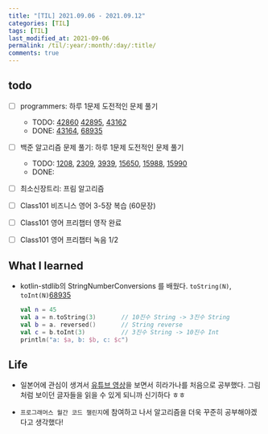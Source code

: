 ```yaml
---
title: "[TIL] 2021.09.06 - 2021.09.12"
categories: [TIL]
tags: [TIL]
last_modified_at: 2021-09-06
permalink: /til/:year/:month/:day/:title/
comments: true
---
```


## todo

- [ ] programmers: 하루 1문제 도전적인 문제 풀기

  - TODO: [42860](https://programmers.co.kr/learn/courses/30/lessons/42860) [42895](https://programmers.co.kr/learn/courses/30/lessons/42895), [43162](https://programmers.co.kr/learn/courses/30/lessons/43162)
  - DONE: [43164](https://programmers.co.kr/learn/courses/30/lessons/43164), [68935](https://programmers.co.kr/learn/courses/30/lessons/68935)

- [ ] 백준 알고리즘 문제 풀기: 하루 1문제 도전적인 문제 풀기

  - TODO: [1208](https://www.acmicpc.net/problem/1208), [2309](https://www.acmicpc.net/problem/2309), [3939](https://www.acmicpc.net/workbook/view/3939), [15650](https://www.acmicpc.net/problem/15650), [15988](https://www.acmicpc.net/problem/15988), [15990](https://www.acmicpc.net/problem/15990)
  - DONE:

- [ ] 최소신장트리: 프림 알고리즘

- [ ] Class101 비즈니스 영어 3-5장 복습 (60문장)
- [ ] Class101 영어 프리챕터 영작 완료
- [ ] Class101 영어 프리챕터 녹음 1/2

## What I learned

- kotlin-stdlib의 StringNumberConversions 를 배웠다. `toString(N)`, `toInt(N)`[68935](https://programmers.co.kr/learn/courses/30/lessons/68935)

  ```kotlin
  val n = 45
  val a = n.toString(3)       // 10진수 String -> 3진수 String
  val b = a. reversed()       // String reverse
  val c = b.toInt(3)          // 3진수 String -> 10진수 Int
  println("a: $a, b: $b, c: $c")
  ```

## Life

- 일본어에 관심이 생겨서 [유튜브 영상](https://www.youtube.com/watch?v=TOaNd-rjaQg)을 보면서 히라가나를 처음으로 공부했다. 그림처럼 보이던 글자들을 읽을 수 있게 되니까 신기하다 ㅎㅎ

- `프로그래머스 월간 코드 챌린지`에 참여하고 나서 알고리즘을 더욱 꾸준히 공부해야겠다고 생각했다!
